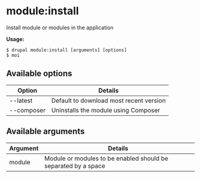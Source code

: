 # module:install
Install module or modules in the application

**Usage:**
```
$ drupal module:install [arguments] [options]
$ moi  
```

## Available options
Option | Details
-------|-------------
--latest | Default to download most recent version
--composer | Uninstalls the module using Composer

## Available arguments
Argument | Details
---------|-------------
module | Module or modules to be enabled should be separated by a space
